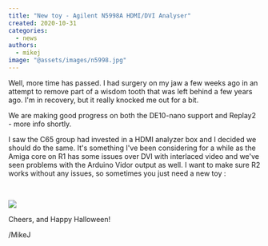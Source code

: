 ```yaml
---
title: "New toy - Agilent N5998A HDMI/DVI Analyser"
created: 2020-10-31
categories: 
  - news
authors: 
  - mikej
image: "@assets/images/n5998.jpg"
---
```


Well, more time has passed. I had surgery on my jaw a few weeks ago in an attempt to remove part of a wisdom tooth that was left behind a few years ago. I'm in recovery, but it really knocked me out for a bit.

We are making good progress on both the DE10-nano support and Replay2 - more info shortly.

I saw the C65 group had invested in a HDMI analyzer box and I decided we should do the same. It's something I've been considering for a while as the Amiga core on R1 has some issues over DVI with interlaced video and we've seen problems with the Arduino Vidor output as well. I want to make sure R2 works without any issues, so sometimes you just need a new toy :

 

![](@assets/images/n5998-1024x576.jpg)

Cheers, and Happy Halloween!

/MikeJ
